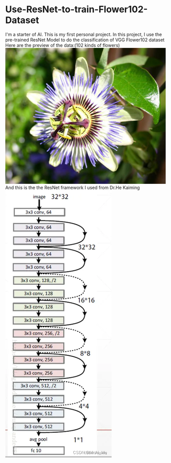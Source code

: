 # Use-ResNet-to-train-Flower102-Dataset
I'm a starter of AI. This is my first personal project.
In this project, I use the pre-trained ResNet Model to do the classification of VGG Flower102 dataset
Here are the preview of the data:(102 kinds of flowers)
![flowers](https://github.com/DumanHaoqian/Use-ResNet-to-train-Flower102-Dataset/blob/main/image_00001.jpg)
And this is the the ResNet framework I used from Dr.He Kaiming
![resnet](https://github.com/DumanHaoqian/Use-ResNet-to-train-Flower102-Dataset/blob/main/d9ca6b583685c281be7395cf41120c3a.png)
